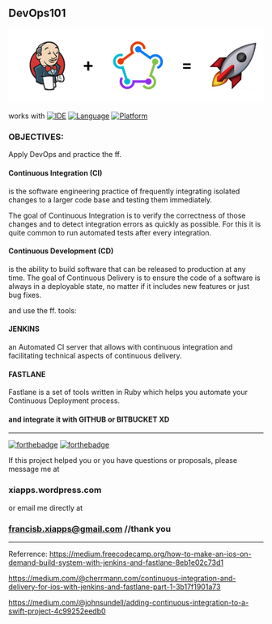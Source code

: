 ## DevOps101


<img src="https://github.com/Yuweh/DevOps101/blob/master/DevOpsBanner01.png" width="800"> 

works with
[![IDE](https://img.shields.io/badge/Xcode-9-blue.svg)](https://developer.apple.com/xcode/)
[![Language](https://img.shields.io/badge/swift-4-orange.svg)](https://swift.org)
[![Platform](https://img.shields.io/badge/platform-iOS%2011-green.svg)](https://developer.apple.com/ios/)



### OBJECTIVES:

Apply DevOps and practice the ff.

#### Continuous Integration (CI)

is the software engineering practice of frequently integrating isolated changes to a larger code base and testing them immediately.

The goal of Continuous Integration is to verify the correctness of those changes and to detect integration errors as quickly as possible.
For this it is quite common to run automated tests after every integration.


#### Continuous Development (CD)

is the ability to build software that can be released to production at any time. The goal of Continuous Delivery is to ensure the code of a software is always in a deployable state, no matter if it includes new features or just bug fixes.


and use the ff. tools:

#### JENKINS

an Automated CI server that allows with continuous integration and facilitating technical aspects of continuous delivery.

#### FASTLANE

Fastlane is a set of tools written in Ruby which helps you automate your Continuous Deployment process.

#### and integrate it with GITHUB or BITBUCKET XD



------

[![forthebadge](http://forthebadge.com/images/badges/made-with-swift.svg)](http://forthebadge.com) [![forthebadge](http://forthebadge.com/images/badges/built-with-love.svg)](http://forthebadge.com)

If this project helped you or you have questions or proposals, please message me at 

### xiapps.wordpress.com 

or email me directly at 

### francisb.xiapps@gmail.com //thank you



-----

Referrence:
https://medium.freecodecamp.org/how-to-make-an-ios-on-demand-build-system-with-jenkins-and-fastlane-8eb1e02c73d1

https://medium.com/@cherrmann.com/continuous-integration-and-delivery-for-ios-with-jenkins-and-fastlane-part-1-3b17f1901a73

https://medium.com/@johnsundell/adding-continuous-integration-to-a-swift-project-4c99252eedb0


